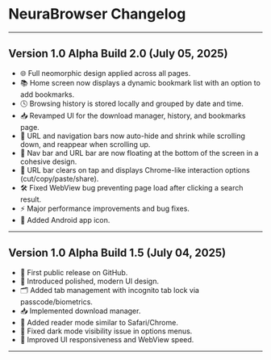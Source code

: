 # NeuraBrowser Changelog

---

## Version 1.0 Alpha Build 2.0 (July 05, 2025)

- 🌐 Full neomorphic design applied across all pages.
- 📚 Home screen now displays a dynamic bookmark list with an option to add bookmarks.
- 🕓 Browsing history is stored locally and grouped by date and time.
- 📥 Revamped UI for the download manager, history, and bookmarks page.
- 📏 URL and navigation bars now auto-hide and shrink while scrolling down, and reappear when scrolling up.
- 🧭 Nav bar and URL bar are now floating at the bottom of the screen in a cohesive design.
- 🧼 URL bar clears on tap and displays Chrome-like interaction options (cut/copy/paste/share).
- 🛠️ Fixed WebView bug preventing page load after clicking a search result.
- ⚡ Major performance improvements and bug fixes.
- 🎯 Added Android app icon.

---

## Version 1.0 Alpha Build 1.5 (July 04, 2025)

- 🧪 First public release on GitHub.
- 🎨 Introduced polished, modern UI design.
- 🗂️ Added tab management with incognito tab lock via passcode/biometrics.
- 📥 Implemented download manager.
- 📖 Added reader mode similar to Safari/Chrome.
- 🌙 Fixed dark mode visibility issue in options menus.
- 🚀 Improved UI responsiveness and WebView speed.

---

